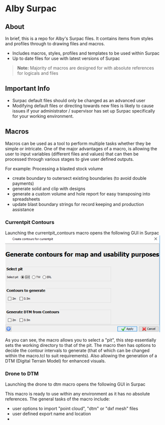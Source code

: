 <!-- Notes -->

<!--
Include screenshots for editing alias and translation files within Surpac for ease of use for new users.

-->

# Alby Surpac

## About
In brief, this is a repo for Alby's Surpac files. It contains items from styles and profiles through to drawing files and macros.
- Includes macros, styles, profiles and templates to be used within Surpac
- Up to date files for use with latest versions of Surpac
>**Note:** Majority of macros are designed for with absolute references for logicals and files



<!--
Create a wiki website that can be accessed with information about Surpac and the macros that have been created.
Provide direct download links - possibly include a "total downloads" statistic.

Could potentially use the inbuilt GitHub Wiki for this

## Wiki



-->

## Important Info
- Surpac default files should only be changed as an advanced user
- Modifying default files or directing towards new files is likely to cause issues if your administrator / supervisor has set up Surpac specifically for your working environment.

## Macros
Macros can be used as a tool to perform multiple tasks whether they be simple or intricate.
One of the major advantages of a macro, is allowing the user to input variables (different files and values) that can then be processed through various stages to give user defined outputs.

For example:
Processing a blasted stock volume
- create boundary to outersect existing boundaries (to avoid double payments)
- generate solid and clip with designs
- generate a custom volume and hole report for easy transposing into spreadsheets
- update blast boundary strings for record keeping and production assistance

### Currentpit Contours
Launching the currentpit_contours macro opens the following GUI in Surpac
![CPC](Source/Media/M_CPC.png)

As you can see, the macro allows you to select a "pit", this step essentially sets the working directory to that of the pit.
The macro then has options to decide the contour intervals to generate (that of which can be changed within the macro.tcl to suit requirements).
Also allowing the generation of a DTM (Digital Terrain Model) for enhanced visuals.

### Drone to DTM
Launching the drone to dtm macro opens the following GUI in Surpac
<!-- Insert screenshot of GUI -->
This macro is ready to use within any environment as it has no absolute references.
The general tasks of the macro include:
- user options to import "point cloud", "dtm" or "dxf mesh" files
- user defined export name and location
-
